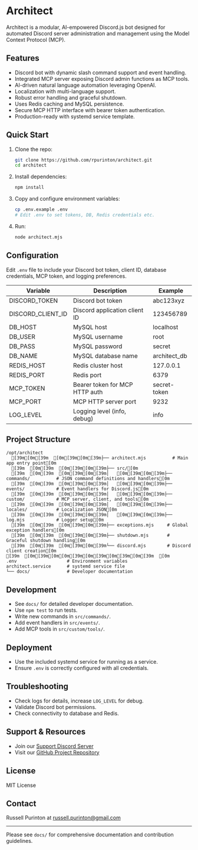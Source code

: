 # Architect

Architect is a modular, AI-empowered Discord.js bot designed for automated Discord server administration and management using the Model Context Protocol (MCP).

## Features
- Discord bot with dynamic slash command support and event handling.
- Integrated MCP server exposing Discord admin functions as MCP tools.
- AI-driven natural language automation leveraging OpenAI.
- Localization with multi-language support.
- Robust error handling and graceful shutdown.
- Uses Redis caching and MySQL persistence.
- Secure MCP HTTP interface with bearer token authentication.
- Production-ready with systemd service template.

## Quick Start
1. Clone the repo:
   ```bash
   git clone https://github.com/rpurinton/architect.git
   cd architect
   ```
2. Install dependencies:
   ```bash
   npm install
   ```
3. Copy and configure environment variables:
   ```bash
   cp .env.example .env
   # Edit .env to set tokens, DB, Redis credentials etc.
   ```
4. Run:
   ```bash
   node architect.mjs
   ```

## Configuration
Edit `.env` file to include your Discord bot token, client ID, database credentials, MCP token, and logging preferences.

| Variable         | Description                     | Example             |
|------------------|---------------------------------|---------------------|
| DISCORD_TOKEN    | Discord bot token              | abc123xyz           |
| DISCORD_CLIENT_ID| Discord application client ID  | 123456789           |
| DB_HOST          | MySQL host                    | localhost           |
| DB_USER          | MySQL username                | root                |
| DB_PASS          | MySQL password                | secret              |
| DB_NAME          | MySQL database name           | architect_db         |
| REDIS_HOST       | Redis cluster host            | 127.0.0.1           |
| REDIS_PORT       | Redis port                   | 6379                |
| MCP_TOKEN        | Bearer token for MCP HTTP auth | secret-token         |
| MCP_PORT         | MCP HTTP server port          | 9232                |
| LOG_LEVEL        | Logging level (info, debug)    | info                |

## Project Structure
```plaintext
/opt/architect
  [39m[0m[39m  [0m[39m[0m[39m├── architect.mjs          # Main app entry point[0m
  [39m  [0m[39m  [0m[39m[0m[39m├── src/[0m
  [39m  [0m[39m  [0m[39m[0m[39m│   [0m[39m[0m[39m├── commands/          # JSON command definitions and handlers[0m
  [39m  [0m[39m  [0m[39m[0m[39m│   [0m[39m[0m[39m├── events/            # Event handlers for Discord.js[0m
  [39m  [0m[39m  [0m[39m[0m[39m│   [0m[39m[0m[39m├── custom/            # MCP server, client, and tools[0m
  [39m  [0m[39m  [0m[39m[0m[39m│   [0m[39m[0m[39m├── locales/           # Localization JSON[0m
  [39m  [0m[39m  [0m[39m[0m[39m│   [0m[39m[0m[39m├── log.mjs            # Logger setup[0m
  [39m  [0m[39m  [0m[39m[0m[39m├── exceptions.mjs     # Global exception handlers[0m
  [39m  [0m[39m  [0m[39m[0m[39m├── shutdown.mjs       # Graceful shutdown handling[0m
  [39m  [0m[39m  [0m[39m[0m[39m└── discord.mjs        # Discord client creation[0m
[39m  [0m[39m[0m[0m[39m[0m[39m[0m[39m[0m[39m  [0m
.env                   # Environment variables
architect.service      # systemd service file
└── docs/              # Developer documentation
```

## Development
- See `docs/` for detailed developer documentation.
- Use `npm test` to run tests.
- Write new commands in `src/commands/`.
- Add event handlers in `src/events/`.
- Add MCP tools in `src/custom/tools/`.

## Deployment
- Use the included systemd service for running as a service.
- Ensure `.env` is correctly configured with all credentials.

## Troubleshooting
- Check logs for details, increase `LOG_LEVEL` for debug.
- Validate Discord bot permissions.
- Check connectivity to database and Redis.

## Support & Resources
- Join our [Support Discord Server](https://discord.gg/Mgnaezufwc)
- Visit our [GitHub Project Repository](https://github.com/rpurinton/architect)

## License
MIT License

## Contact
Russell Purinton at <russell.purinton@gmail.com>

---

Please see `docs/` for comprehensive documentation and contribution guidelines.
